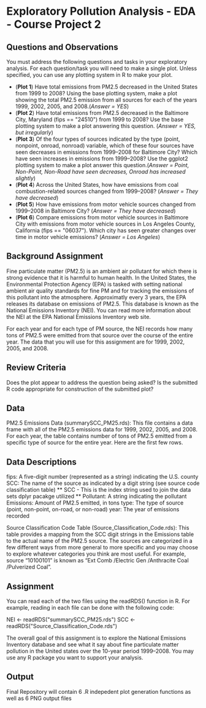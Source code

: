 # Exploratory Pollution Analysis - EDA - Course Project 2



## Questions and Observations

You must address the following questions and tasks in your exploratory analysis. For each question/task you will need to make a single plot. Unless specified, you can use any plotting system in R to make your plot.

 - (**Plot 1**) Have total emissions from PM2.5 decreased in the United States from 1999 to 2008? Using the base plotting system, make a plot showing the total PM2.5 emission from all sources for each of the years 1999, 2002, 2005, and 2008.(*Answer = YES*)
- (**Plot 2**) Have total emissions from PM2.5 decreased in the Baltimore City, Maryland (fips == "24510") from 1999 to 2008? Use the base plotting system to make a plot answering this question. (*Answer = YES, but irregularly*)
- (**Plot 3**) Of the four types of sources indicated by the type (point, nonpoint, onroad, nonroad) variable, which of these four sources have seen decreases in emissions from 1999–2008 for Baltimore City? Which have seen increases in emissions from 1999–2008? Use the ggplot2 plotting system to make a plot answer this question.(*Answer = Point, Non-Point, Non-Road have seen decreases, Onroad has increased slightly*)
- (**Plot 4**) Across the United States, how have emissions from coal combustion-related sources changed from 1999–2008? (*Answer = They have decreased*)
- (**Plot 5**) How have emissions from motor vehicle sources changed from 1999–2008 in Baltimore City? (*Answer = They have decreased*)
- (**Plot 6**) Compare emissions from motor vehicle sources in Baltimore City with emissions from motor vehicle sources in Los Angeles County, California (fips == "06037"). Which city has seen greater changes over time in motor vehicle emissions? (*Answer = Los Angeles*)

## Background Assignment

Fine particulate matter (PM2.5) is an ambient air pollutant for which there is strong evidence that it is harmful to human health. In the United States, the Environmental Protection Agency (EPA) is tasked with setting national ambient air quality standards for fine PM and for tracking the emissions of this pollutant into the atmosphere. Approximatly every 3 years, the EPA releases its database on emissions of PM2.5. This database is known as the National Emissions Inventory (NEI). You can read more information about the NEI at the EPA National Emissions Inventory web site.

For each year and for each type of PM source, the NEI records how many tons of PM2.5 were emitted from that source over the course of the entire year. The data that you will use for this assignment are for 1999, 2002, 2005, and 2008.

## Review Criteria

Does the plot appear to address the question being asked?
Is the submitted R code appropriate for construction of the submitted plot?

## Data

PM2.5 Emissions Data (summarySCC_PM25.rds): This file contains a data frame with all of the PM2.5 emissions data for 1999, 2002, 2005, and 2008. For each year, the table contains number of tons of PM2.5 emitted from a specific type of source for the entire year. Here are the first few rows.

## Data Descriptions

fips: A five-digit number (represented as a string) indicating the U.S. county
SCC: The name of the source as indicated by a digit string (see source code classification table)
** SCC - This is the index string used to join the data sets dplyr pacakge utilized **
Pollutant: A string indicating the pollutant
Emissions: Amount of PM2.5 emitted, in tons
type: The type of source (point, non-point, on-road, or non-road)
year: The year of emissions recorded

Source Classification Code Table (Source_Classification_Code.rds): This table provides a mapping from the SCC digit strings in the Emissions table to the actual name of the PM2.5 source. The sources are categorized in a few different ways from more general to more specific and you may choose to explore whatever categories you think are most useful. For example, source “10100101” is known as “Ext Comb /Electric Gen /Anthracite Coal /Pulverized Coal”.

## Assignment

You can read each of the two files using the readRDS() function in R. For example, reading in each file can be done with the following code:

NEI <- readRDS("summarySCC_PM25.rds")
SCC <- readRDS("Source_Classification_Code.rds")

The overall goal of this assignment is to explore the National Emissions Inventory database and see what it say about fine particulate matter pollution in the United states over the 10-year period 1999–2008. You may use any R package you want to support your analysis.

## Output

Final Repository will contain 6 .R indepedent plot generation functions as well as 6 PNG output files